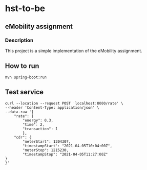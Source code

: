 # hst-to-be
## eMobility assignment

### Description
This project is a simple implementation of the eMobility assignment.

## How to run
``mvn spring-boot:run``

## Test service
```
curl --location --request POST 'localhost:8000/rate' \
--header 'Content-Type: application/json' \
--data-raw '{
    "rate": {
        "energy": 0.3,
        "time": 2,
        "transaction": 1
        },
    "cdr": {
        "meterStart": 1204307,
        "timestampStart": "2021-04-05T10:04:00Z",
        "meterStop": 1215230,
        "timestampStop": "2021-04-05T11:27:00Z"
}
}'
```